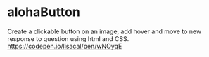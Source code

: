 # alohaButton
Create a clickable button on an image, add hover and move to new response to question using html and CSS.
https://codepen.io/lisacal/pen/wNOyqE
